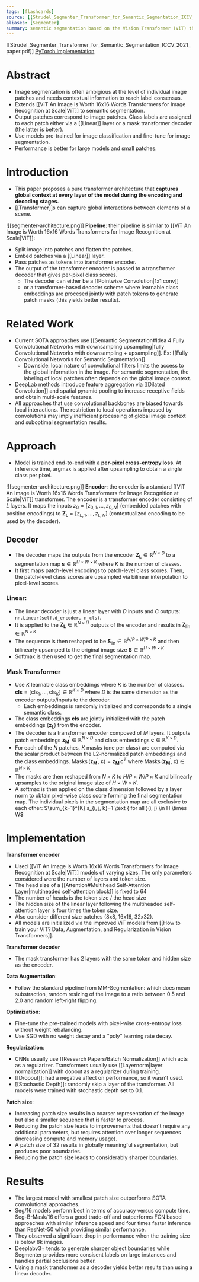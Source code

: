 ```yaml
---
tags: [flashcards]
source: [[Strudel_Segmenter_Transformer_for_Semantic_Segmentation_ICCV_2021_paper.pdf]]
aliases: [Segmenter]
summary: semantic segmentation based on the Vision Transformer (ViT) that does not use convolutions, captures global information, and outperforms FCN based approaches.
---
```


[[Strudel_Segmenter_Transformer_for_Semantic_Segmentation_ICCV_2021_paper.pdf]]
[PyTorch Implementation](https://github.com/rstrudel/segmenter)

# Abstract
- Image segmentation is often ambigious at the level of individual image patches and needs contextual information to reach label consensus.
- Extends [[ViT An Image is Worth 16x16 Words Transformers for Image Recognition at Scale|ViT]] to semantic segmentation.
- Output patches correspond to image patches. Class labels are assigned to each patch either via a [[Linear]] layer or a mask transformer decoder (the latter is better).
- Use models pre-trained for image classification and fine-tune for image segmentation.
- Performance is better for large models and small patches.

# Introduction
- This paper proposes a pure transformer architecture that **captures global context at every layer of the model during the encoding and decoding stages.**
- [[Transformer]]s can capture global interactions between elements of a scene.

![[segmenter-architecture.png]]
**Pipeline**: their pipeline is similar to [[ViT An Image is Worth 16x16 Words Transformers for Image Recognition at Scale|ViT]]:
- Split image into patches and flatten the patches.
- Embed patches via a [[Linear]] layer.
- Pass patches as tokens into transformer encoder.
- The output of the transformer encoder is passed to a transformer decoder that gives per-pixel class scores.
    - The decoder can either be a [[Pointwise Convolution|1x1 conv]]
    - or a transformer-based decoder scheme where learnable class embeddings are procesed jointly with patch tokens to generate patch masks (this yields better results).

# Related Work
- Current SOTA approaches use [[Semantic Segmentation#Idea 4 Fully Convolutional Networks with downsampling upsampling|fully Convolutional Networks with downsampling + upsampling]]. Ex: [[Fully Convolutional Networks for Semantic Segmentation]].
    - Downside: local nature of convolutional filters limits the access to the global information in the image. For semantic segmentation, the labeling of local patches often depends on the global image context.
- DeepLab methods introduce feature aggregation via [[Dilated Convolution]] and spatial pyramid pooling to increase receptive fields and obtain multi-scale features.
- All approaches that use convolutional backbones are biased towards local interactions. The restriction to local operations imposed by convolutions may imply inefficient processing of global image context and suboptimal segmentation results. 

# Approach
- Model is trained end-to-end with a **per-pixel cross-entropy loss**. At inference time, argmax is applied after upsampling to obtain a single class per pixel.

![[segmenter-architecture.png]]
**Encoder**: the encoder is a standard [[ViT An Image is Worth 16x16 Words Transformers for Image Recognition at Scale|ViT]] transformer. The encoder is a transformer encoder consisting of $L$ layers. It maps the inputs $z_0 = \left[z_{0,1}, \ldots, z_{0, N}\right]$ (embedded patches with position encodings) to $\mathbf{Z}_{\mathbf{L}}=\left[z_{L, 1}, \ldots, z_{L, N}\right]$ (contextualized encoding to be used by the decoder).

## Decoder
- The decoder maps the outputs from the encoder $\mathbf{Z}_{\mathbf{L}} \in \mathbb{R}^{N \times D}$ to a segmentation map $\mathbf{s} \in \mathbb{R}^{{H} \times W \times K}$  where $K$ is the number of classes. 
- It first maps patch-level encodings to patch-level class scores. Then, the patch-level class scores are upsampled via bilinear interpolation to pixel-level scores.

### Linear:
- The linear decoder is just a linear layer with $D$ inputs and $C$ outputs: `nn.Linear(self.d_encoder, n_cls)`.
- It is applied to the $\mathbf{Z}_{\mathbf{L}} \in \mathbb{R}^{N \times D}$ outputs of the encoder and results in $\mathbf{Z} _{\operatorname{lin}} \in \mathbb{R}^{N \times K}$
- The sequence is then reshaped to be $\mathbf{S}_{\operatorname{lin}} \in \mathbb{R}^{H / P \times W / P \times K}$ and then bilinearly upsamped to the original image size $\mathbf{S} \in \mathbb{R}^{H \times W \times K}$
- Softmax is then used to get the final segmentation map.

### Mask Transformer
- Use $K$ learnable class embeddings where $K$ is the number of classes. $\textbf{cls} = \left[\operatorname{cls}_{1}, \ldots, \mathrm{cls}_{K}\right] \in \mathbb{R}^{K \times D}$ where $D$ is the same dimension as the encoder outputs/inputs to the decoder.
    - Each embeddings is randomly initialized and corresponds to a single semantic class.
- The class embeddings $\textbf{cls}$ are jointly initialized with the patch embeddings ($\mathbf{z}_{\mathbf{L}}$) from the encoder.
- The decoder is a transformer encoder composed of $M$ layers. It outputs patch embeddings $\mathbf{z}_{\mathbf{M}}^{\prime} \in \mathbb{R}^{N \times D}$ and class embeddings $\mathbf{c} \in \mathbb{R}^{K \times D}$.
- For each of the $N$ patches, $K$ masks (one per class) are computed via the scalar product between the L2-normalized patch embeddings and the class embeddings. $\operatorname{Masks}\left(\mathbf{z}_{\mathbf{M}}^{\prime}, \mathbf{c}\right)=\mathbf{z}_{\mathbf{M}}^{\prime} \mathbf{c}^{T}$ where $\operatorname{Masks}\left(\mathbf{z}_{\mathbf{M}}^{\prime}, \mathbf{c}\right) \in \mathbb{R}^{N \times K}$.
- The masks are then reshaped from $N \times K$ to $H / P \times W / P \times K$ and bilinearly upsamples to the original image size of $H \times W \times K$.
- A softmax is then applied on the class dimension followed by a layer norm to obtain pixel-wise class score forming the final segmentation map. The individual pixels in the segmentation map are all exclusive to each other: $\sum_{k=1}^{K} s_{i, j, k}=1 \text { for all }(i, j) \in H \times W$

# Implementation
**Transformer encoder**
- Used [[ViT An Image is Worth 16x16 Words Transformers for Image Recognition at Scale|ViT]] models of varying sizes. The only parameters considered were the number of layers and token size.
- The head size of a [[Attention#Multihead Self-Attention Layer|multiheaded self-attention block]] is fixed to 64
- The number of heads is the token size / the head size
- The hidden size of the linear layer following the multiheaded self-attention layer is four times the token size.
- Also consider different size patches (8x8, 16x16, 32x32).
- All models are initialized via the improved ViT models from [[How to train your ViT? Data, Augmentation, and Regularization in Vision Transformers]].

**Transformer decoder**
- The mask transformer has 2 layers with the same token and hidden size as the encoder.

**Data Augmentation**:
- Follow the standard pipeline from MM-Segmentation: which does mean substraction, random resizing of the image to a ratio between 0.5 and 2.0 and random left-right flipping.

**Optimization**:
- Fine-tune the pre-trained models with pixel-wise cross-entropy loss without weight rebalancing.
- Use SGD with no weight decay and a "poly" learning rate decay.

**Regularization**:
- CNNs usually use [[Research Papers/Batch Normalization]] which acts as a regularizer. Transformers usually use [[Layernorm|layer normalization]] with dopout as a regularizer during training.
- [[Dropout]]: had a negative affect on performance, so it wasn't used.
- [[Stochastic Depth]]: randomly skip a layer of the transformer. All models were trained with stochastic depth set to 0.1.

**Patch size**:
- Increasing patch size results in a coarser representation of the image but also a smaller sequence that is faster to process.
- Reducing the patch size leads to improvements that doesn't require any additional parameters, but requires attention over longer sequences (increasing compute and memory usage).
- A patch size of 32 results in globally meaningful segmentation, but produces poor boundaries.
- Reducing the patch size leads to considerably sharper boundaries.

# Results
- The largest model with smallest patch size outperforms SOTA convolutional approaches.
- Seg/16 models perform best in terms of accuracy versus compute time. Seg-B-Mask/16 offers a good trade-off and outperforms FCN based approaches with similar inference speed and four times faster inference than ResNet-50 which providing similar performance.
- They observed a significant drop in performance when the training size is below 8k images.
- Deeplabv3+ tends to generate sharper object boundaries while Segmenter provides more consisent labels on large instances and handles partial occlusions better.
- Using a mask transformer as a decoder yields better results than using a linear decoder.